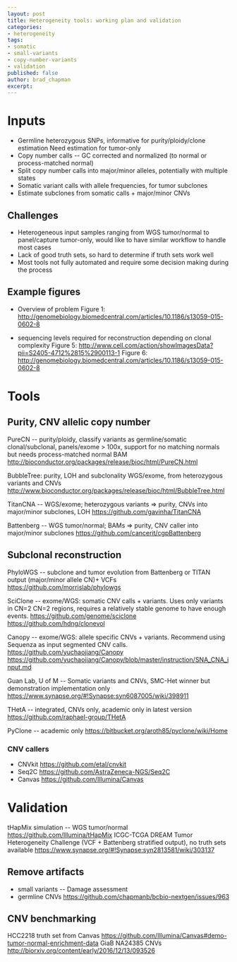 ```yaml
---
layout: post
title: Heterogeneity tools: working plan and validation
categories:
- heterogeneity
tags:
- somatic
- small-variants
- copy-number-variants
- validation
published: false
author: brad_chapman
excerpt:
---
```


# Inputs

- Germline heterozygous SNPs, informative for purity/ploidy/clone estimation
  Need estimation for tumor-only
- Copy number calls -- GC corrected and normalized (to normal or process-matched
  normal)
- Split copy number calls into major/minor alleles, potentially with multiple
  states
- Somatic variant calls with allele frequencies, for tumor subclones
- Estimate subclones from somatic calls + major/minor CNVs

## Challenges

- Heterogeneous input samples ranging from WGS tumor/normal to panel/capture
  tumor-only, would like to have similar workflow to handle most cases
- Lack of good truth sets, so hard to determine if truth sets work well
- Most tools not fully automated and require some decision making during the
  process

## Example figures

  - Overview of problem
    Figure 1: http://genomebiology.biomedcentral.com/articles/10.1186/s13059-015-0602-8

  - sequencing levels required for reconstruction depending on clonal complexity
  Figure 5: http://www.cell.com/action/showImagesData?pii=S2405-4712%2815%2900113-1
  Figure 6: http://genomebiology.biomedcentral.com/articles/10.1186/s13059-015-0602-8

# Tools

## Purity, CNV allelic copy number

PureCN -- purity/ploidy, classify variants as germline/somatic clonal/subclonal,
          panels/exome > 100x, support for no matching normals but needs process-matched normal BAM
http://bioconductor.org/packages/release/bioc/html/PureCN.html

BubbleTree: purity, LOH and subclonality WGS/exome, from heterozygous variants
            and CNVs
http://www.bioconductor.org/packages/release/bioc/html/BubbleTree.html

TitanCNA -- WGS/exome; heterozygous variants => purity, CNVs into major/minor
            subclones, LOH
https://github.com/gavinha/TitanCNA

Battenberg -- WGS tumor/normal; BAMs => purity, CNV caller into major/minor subclones
https://github.com/cancerit/cgpBattenberg

## Subclonal reconstruction

PhyloWGS -- subclone and tumor evolution from Battenberg or TITAN output
            (major/minor allele CN)+ VCFs
https://github.com/morrislab/phylowgs

SciClone -- exome/WGS: somatic CNV calls + variants. Uses only variants in CN=2
            CN=2 regions, requires a relatively stable genome to have enough events.
https://github.com/genome/sciclone
https://github.com/hdng/clonevol

Canopy -- exome/WGS: allele specific CNVs + variants. Recommend using Sequenza
          as input segmented CNV calls.
https://github.com/yuchaojiang/Canopy
https://github.com/yuchaojiang/Canopy/blob/master/instruction/SNA_CNA_input.md

Guan Lab, U of M -- Somatic variants and CNVs, SMC-Het winner but demonstration implementation only
https://www.synapse.org/#!Synapse:syn6087005/wiki/398911

THetA -- integrated, CNVs only, academic only in latest version
https://github.com/raphael-group/THetA

PyClone -- academic only
https://bitbucket.org/aroth85/pyclone/wiki/Home

### CNV callers

 - CNVkit https://github.com/etal/cnvkit
 - Seq2C https://github.com/AstraZeneca-NGS/Seq2C
 - Canvas https://github.com/Illumina/Canvas

# Validation

tHapMix simulation -- WGS tumor/normal https://github.com/Illumina/tHapMix
ICGC-TCGA DREAM Tumor Heterogeneity Challenge (VCF + Battenberg stratified
  output), no truth sets available
https://www.synapse.org/#!Synapse:syn2813581/wiki/303137

## Remove artifacts

- small variants -- Damage assessment
- germline CNVs https://github.com/chapmanb/bcbio-nextgen/issues/963

## CNV benchmarking

HCC2218 truth set from Canvas https://github.com/Illumina/Canvas#demo-tumor-normal-enrichment-data
GiaB NA24385 CNVs http://biorxiv.org/content/early/2016/12/13/093526
